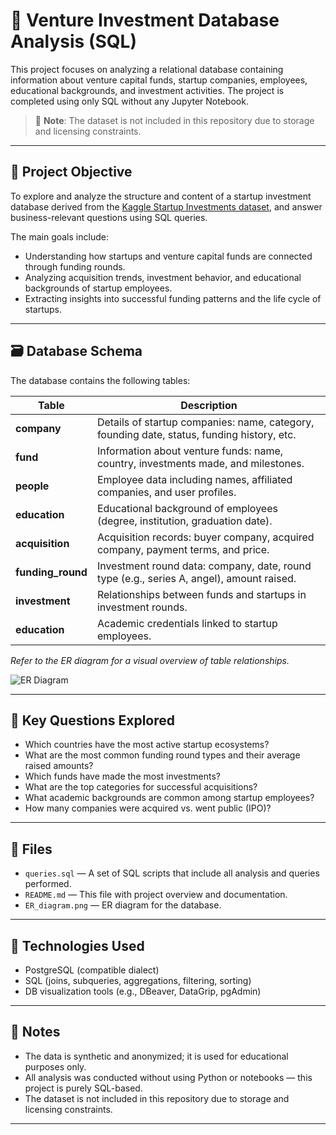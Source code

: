 # 💼 Venture Investment Database Analysis (SQL)

This project focuses on analyzing a relational database containing information about venture capital funds, startup companies, employees, educational backgrounds, and investment activities. The project is completed using only SQL without any Jupyter Notebook.

> 📌 **Note**: The dataset is not included in this repository due to storage and licensing constraints.
---

## 🧠 Project Objective

To explore and analyze the structure and content of a startup investment database derived from the [Kaggle Startup Investments dataset](https://www.kaggle.com/datasets), and answer business-relevant questions using SQL queries.

The main goals include:
- Understanding how startups and venture capital funds are connected through funding rounds.
- Analyzing acquisition trends, investment behavior, and educational backgrounds of startup employees.
- Extracting insights into successful funding patterns and the life cycle of startups.

---

## 🗃️ Database Schema

The database contains the following tables:

| Table | Description |
|-------|-------------|
| **company** | Details of startup companies: name, category, founding date, status, funding history, etc. |
| **fund** | Information about venture funds: name, country, investments made, and milestones. |
| **people** | Employee data including names, affiliated companies, and user profiles. |
| **education** | Educational background of employees (degree, institution, graduation date). |
| **acquisition** | Acquisition records: buyer company, acquired company, payment terms, and price. |
| **funding_round** | Investment round data: company, date, round type (e.g., series A, angel), amount raised. |
| **investment** | Relationships between funds and startups in investment rounds. |
| **education** | Academic credentials linked to startup employees. |

*Refer to the ER diagram for a visual overview of table relationships.*

![ER Diagram](./9d23a440-e2d3-458b-b293-6f62e809d4cc.png)

---

## 🧩 Key Questions Explored

- Which countries have the most active startup ecosystems?
- What are the most common funding round types and their average raised amounts?
- Which funds have made the most investments?
- What are the top categories for successful acquisitions?
- What academic backgrounds are common among startup employees?
- How many companies were acquired vs. went public (IPO)?

---

## 📂 Files

- `queries.sql` — A set of SQL scripts that include all analysis and queries performed.
- `README.md` — This file with project overview and documentation.
- `ER_diagram.png` — ER diagram for the database.

---

## 🧪 Technologies Used

- PostgreSQL (compatible dialect)
- SQL (joins, subqueries, aggregations, filtering, sorting)
- DB visualization tools (e.g., DBeaver, DataGrip, pgAdmin)

---

## 📌 Notes

- The data is synthetic and anonymized; it is used for educational purposes only.
- All analysis was conducted without using Python or notebooks — this project is purely SQL-based.
- The dataset is not included in this repository due to storage and licensing constraints.

---


